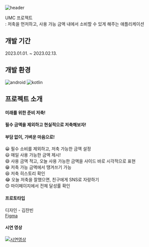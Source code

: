 ![header](https://capsule-render.vercel.app/api?type=waving&color=2FDB7A;&height=250&section=header&text=거꾸로_가계부&fontSize=90&fontColor=ffffff)

UMC 프로젝트  
: 저축을 먼저하고, 사용 가능 금액 내에서 소비할 수 있게 해주는 애플리케이션

개발 기간
---
2023.01.01. ~ 2023.02.13.

개발 환경
---
![android](https://img.shields.io/badge/Android-3DDC84?style=for-the-badge&logo=android&logoColor=white) ![kotlin](https://img.shields.io/badge/Kotlin-0095D5?&style=for-the-badge&logo=kotlin&logoColor=white)  

프로젝트 소개
---
#### 미래를 위한 준비 저축!
#### 필수 금액을 제외하고 현실적으로 저축해보자!
#### 부담 없이, 가벼운 마음으로!
😀 필수 소비를 제외하고, 저축 가능한 금액 설정  
😃 매일 사용 가능한 금액 제시!  
😄 사용 금액 적고, 오늘 사용 가능한 금액을 사이드 바로 시각적으로 표현  
😁 저축 가능 금액에서 땡겨쓰기 가능  
😆 저축 히스토리 확인  
😂 오늘 저축을 잘했으면, 친구에게 SNS로 자랑하기  
😊 마이페이지에서 전체 달성률 확인  


#### 프로토타입
디자인 - 김찬빈  
[Figma](https://www.figma.com/file/RdtVBdsPestdPHM90K95yP/%EA%B1%B0%EA%BE%B8%EB%A1%9C-%EA%B0%80%EA%B3%84%EB%B6%80_%ED%99%94%EB%A9%B4%EC%84%A4%EA%B3%84%EC%84%9C?type=design&node-id=162%3A2&mode=design&t=C73LZmV5kedTnHa8-1)  

#### 시연 영상
[![시연영상](http://img.youtube.com/vi/jIwPGa4Rcjs/0.jpg)](https://youtu.be/jIwPGa4Rcjs)
